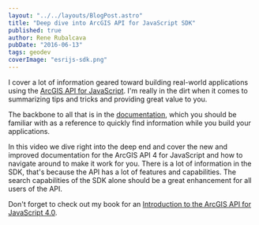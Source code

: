 ```yaml
---
layout: "../../layouts/BlogPost.astro"
title: "Deep dive into ArcGIS API for JavaScript SDK"
published: true
author: Rene Rubalcava
pubDate: "2016-06-13"
tags: geodev
coverImage: "esrijs-sdk.png"
---
```


I cover a lot of information geared toward building real-world applications using the [ArcGIS API for JavaScript](https://developers.arcgis.com/javascript/). I'm really in the dirt when it comes to summarizing tips and tricks and providing great value to you.

The backbone to all that is in the [documentation](https://developers.arcgis.com/javascript/latest/api-reference/index.html), which you should be familiar with as a reference to quickly find information while you build your applications.

<lite-youtube videoid="V6k2BNLYqdM"></lite-youtube>

In this video we dive right into the deep end and cover the new and improved documentation for the ArcGIS API 4 for JavaScript and how to navigate around to make it work for you. There is a lot of information in the SDK, that's because the API has a lot of features and capabilities. The search capabilities of the SDK alone should be a great enhancement for all users of the API.

Don't forget to check out my book for an [Introduction to the ArcGIS API for JavaScript 4.0](https://leanpub.com/arcgis-js-api-4).

